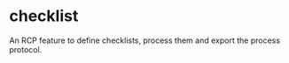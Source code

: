 checklist
=========

An RCP feature to define checklists, process them and export the process protocol.
